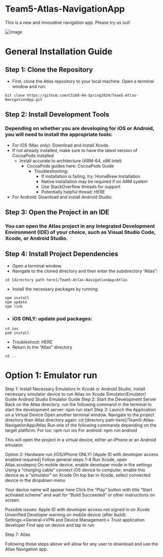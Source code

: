 # Team5-Atlas-NavigationApp

This is a new and innovative navigation app. Please try us out!

![image](https://github.com/CS160-04-Spring2024/Team5-Atlas-NavigationApp/assets/93296008/00dd4b3d-8932-4532-90d3-60f9a1625607)

# General Installation Guide
## Step 1: Clone the Repository 
- First, clone the Atlas repository to your local machine. Open a terminal window and run:
```
Git clone https://github.com/CS160-04-Spring2024/Team5-Atlas-NavigationApp.git
```

## Step 2: Install Development Tools 
### Depending on whether you are developing for iOS or Android, you will need to install the appropriate tools:

- For iOS (Mac only): Download and install Xcode.
- If not already installed, make sure to have the latest version of CocoaPods installed
    - Install accurate to architecture (ARM-64, x86 Intel)
        - CocoaPods guides here: CocoaPods Guide
            - Troubleshooting: 
                - If installation is failing, try: HomeBrew Installation
                - Native installation may be required if on ARM system
                - Use StackOverflow threads for support
                - Potentially helpful thread: HERE
- For Android: Download and install Android Studio.

## Step 3: Open the Project in an IDE 

### You can open the Atlas project in any Integrated Development Environment (IDE) of your choice, such as Visual Studio Code, Xcode, or Android Studio. 

## Step 4: Install Project Dependencies 
- Open a terminal window. 
- Navigate to the cloned directory and then enter the subdirectory “Atlas”:
```
cd [directory path here]/Team5-Atlas-NavigationApp/Atlas
```
- Install the necessary packages by running:
```
npm install
npm update
npm link
```
- ### iOS ONLY: update pod packages:
```
cd ios
pod install
```
  - Troubleshoot: HERE
  - Return to the “Atlas” directory
```
cd ..
```
# Option 1: Emulator run
Step 1: Install Necessary Emulators
In Xcode or Android Studio, install necessary simulator device to run Atlas on
Xcode Simulator(Emulator) Guide
Android Studio Emulator Guide
Step 2: Start the Development Server
Back on the Atlas directory, run the following command in the terminal to start the development server:
npm run start
Step 3: Launch the Application on a Virtual Device 
Open another terminal window. 
Navigate to the project directory then Atlas directory again:
cd [directory path here]/Team5-Atlas-NavigationApp/Atlas
Run one of the following commands depending on the target platform:
For ios: npm run ios
For android: npm run android


This will open the project in a virtual device, either an iPhone or an Android emulator.

Option 2: Hardware run (iOS/iPhone ONLY) [Apple ID with developer access enabled required]
Follow general steps 1-4
Run Xcode, open Atlas.xcodeproj
On mobile device, enable developer mode in the settings
Using a “charging cable” connect iOS device to computer, enable this device as a “simulator” on Xcode
On top bar in Xcode, select connected device in the dropdown menu

Your device name will appear here
Click the “Play” button with title “Start activated scheme” and wait for “Build Succeeded” or other instructions on screen.

Possible issues:
Apple ID with developer access not signed in on Xcode
Unverified Developer warning on mobile device (after build):
Settings→General→VPN and Device Management→ Trust application developer
Find app on device and tap to run


Step 7: Atlas

Following these steps above will allow for any user to download and use the Atlas Navigation app. 



